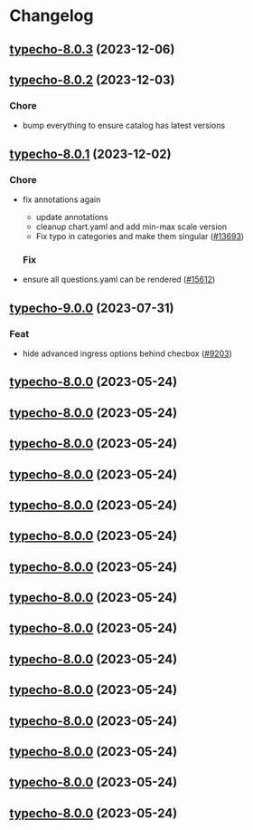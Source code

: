 # Changelog



## [typecho-8.0.3](https://github.com/truecharts/charts/compare/typecho-8.0.2...typecho-8.0.3) (2023-12-06)




## [typecho-8.0.2](https://github.com/truecharts/charts/compare/typecho-8.0.1...typecho-8.0.2) (2023-12-03)

### Chore

- bump everything to ensure catalog has latest versions
  
  


## [typecho-8.0.1](https://github.com/truecharts/charts/compare/typecho-9.0.0...typecho-8.0.1) (2023-12-02)

### Chore

- fix annotations again
  - update annotations
  - cleanup chart.yaml and add min-max scale version
  - Fix typo in categories and make them singular ([#13693](https://github.com/truecharts/charts/issues/13693))
  
  ### Fix

- ensure all questions.yaml can be rendered ([#15612](https://github.com/truecharts/charts/issues/15612))
  
  











## [typecho-9.0.0](https://github.com/truecharts/charts/compare/typecho-8.0.0...typecho-9.0.0) (2023-07-31)

### Feat

- hide advanced ingress options behind checbox ([#9203](https://github.com/truecharts/charts/issues/9203))
  
  


## [typecho-8.0.0](https://github.com/truecharts/charts/compare/typecho-7.0.21...typecho-8.0.0) (2023-05-24)




## [typecho-8.0.0](https://github.com/truecharts/charts/compare/typecho-7.0.21...typecho-8.0.0) (2023-05-24)




## [typecho-8.0.0](https://github.com/truecharts/charts/compare/typecho-7.0.21...typecho-8.0.0) (2023-05-24)




## [typecho-8.0.0](https://github.com/truecharts/charts/compare/typecho-7.0.21...typecho-8.0.0) (2023-05-24)




## [typecho-8.0.0](https://github.com/truecharts/charts/compare/typecho-7.0.21...typecho-8.0.0) (2023-05-24)




## [typecho-8.0.0](https://github.com/truecharts/charts/compare/typecho-7.0.21...typecho-8.0.0) (2023-05-24)




## [typecho-8.0.0](https://github.com/truecharts/charts/compare/typecho-7.0.21...typecho-8.0.0) (2023-05-24)




## [typecho-8.0.0](https://github.com/truecharts/charts/compare/typecho-7.0.21...typecho-8.0.0) (2023-05-24)




## [typecho-8.0.0](https://github.com/truecharts/charts/compare/typecho-7.0.21...typecho-8.0.0) (2023-05-24)




## [typecho-8.0.0](https://github.com/truecharts/charts/compare/typecho-7.0.21...typecho-8.0.0) (2023-05-24)




## [typecho-8.0.0](https://github.com/truecharts/charts/compare/typecho-7.0.21...typecho-8.0.0) (2023-05-24)




## [typecho-8.0.0](https://github.com/truecharts/charts/compare/typecho-7.0.21...typecho-8.0.0) (2023-05-24)




## [typecho-8.0.0](https://github.com/truecharts/charts/compare/typecho-7.0.21...typecho-8.0.0) (2023-05-24)




## [typecho-8.0.0](https://github.com/truecharts/charts/compare/typecho-7.0.21...typecho-8.0.0) (2023-05-24)




## [typecho-8.0.0](https://github.com/truecharts/charts/compare/typecho-7.0.21...typecho-8.0.0) (2023-05-24)

